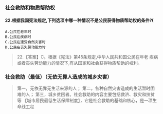 ### 社会救助和物质帮助权
#### 22.根据我国宪法规定,下列选项中哪一种情况不是公民获得物质帮助权的条件?(
    A.公民在老年时
    B.公民在疾病时
    C.公民在遭受自然灾害时
    D.公民在丧失劳动能力时
>   22.【答案】C。根据《宪法》第45条规定,中华人民共和国公民在年老
    疾病或者丧失劳动能力的情况下,有从国家和社会获得物质帮助的权利。

### 社会救助（最低）（无依无靠人造成的城乡灾害）
>   第一，无依无靠无生活来源的人；
    第二，各种自然灾害造成的生活暂时困难的人；
    第三，城乡贫困者。社会救助的内容主要包括救济、救灾和扶贫等
    【城市居民最低生活保障制度】，它是社会救助的基础和核心，是一项生命线工程    